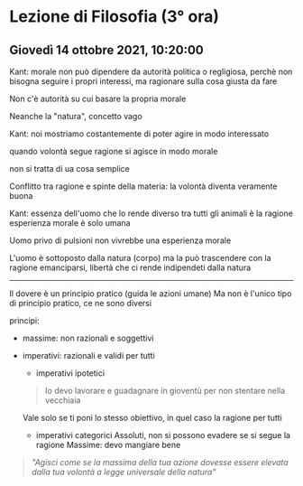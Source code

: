 # Lezione di Filosofia (3° ora) 
## Giovedì 14 ottobre 2021, 10:20:00


Kant: morale non può dipendere da autorità politica o regligiosa, perchè non bisogna seguire i propri interessi, ma ragionare sulla cosa giusta da fare 

Non c'è autorità su cui basare la propria morale

Neanche la "natura", concetto vago 


Kant: noi mostriamo costantemente di poter agire in modo interessato

quando volontà segue ragione si agisce in modo morale

non si tratta di ua cosa semplice


Conflitto tra ragione e spinte della materia: la volontà diventa veramente buona

Kant: essenza dell'uomo che lo rende diverso tra tutti gli animali è la ragione
esperienza morale è solo umana


Uomo privo di pulsioni non vivrebbe una esperienza morale


L'uomo è sottoposto dalla natura (corpo) ma la può trascendere con la ragione
emanciparsi, libertà che ci rende indipendeti dalla natura


---
Il dovere è un principio pratico (guida le azioni umane)
Ma non è l'unico tipo di principio pratico, ce ne sono diversi

principi:
* massime: non razionali e soggettivi
* imperativi: razionali e validi per tutti
	* imperativi ipotetici
	> Io devo lavorare e guadagnare in gioventù per non stentare nella vecchiaia
	
	Vale solo se ti poni lo stesso obiettivo, in quel caso la ragione per tutti
	* imperativi categorici
	Assoluti, non si possono evadere se si segue la ragione
Massime: devo mangiare bene

> _"Agisci come se la massima della tua azione dovesse essere elevata dalla tua volontà a legge universale della natura"_
> 
<!--stackedit_data:
eyJwcm9wZXJ0aWVzIjoiZXh0ZW5zaW9uczpcbiAgcHJlc2V0Oi
Bjb21tb25tYXJrXG4iLCJoaXN0b3J5IjpbLTE2OTE2ODg2NDQs
LTQyMjYzMjg0OCwxOTYxNTMzMTcyLC0xMjI0NTI0Mjc1LC04OD
Y1MDgyOTJdfQ==
-->